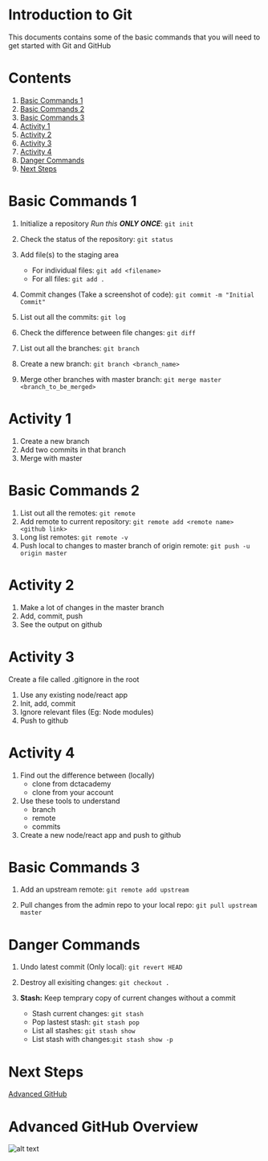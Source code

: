 # Introduction to Git

This documents contains some of the basic commands that you will need to get started with Git and GitHub

# Contents
1. [Basic Commands 1](#basic-commands-1)
2. [Basic Commands 2](#basic-commands-2)
3. [Basic Commands 3](#basic-commands-3)
4. [Activity 1](#activity-1)
5. [Activity 2](#activity-2)
6. [Activity 3](#activity-3)
7. [Activity 4](#activity-4)
8. [Danger Commands](#danger-commands)
8. [Next Steps](#next-steps)

# Basic Commands 1

1. Initialize a repository *Run this **ONLY ONCE***: 
```git init```

2. Check the status of the repository: 
```git status```

3. Add file(s) to the staging area
    * For individual files: ```git add <filename>``` 
    * For all files: ```git add .```

4. Commit changes (Take a screenshot of code): 
```git commit -m "Initial Commit"```

5. List out all the commits: 
```git log```

6. Check the difference between file changes: 
```git diff```

7. List out all the branches: 
```git branch```

8. Create a new branch: 
```git branch <branch_name>```

9. Merge other branches with master branch: 
```git merge master <branch_to_be_merged>```

# Activity 1

1. Create a new branch
2. Add two commits in that branch
3. Merge with master

# Basic Commands 2

1. List out all the remotes: ```git remote```
2. Add remote to current repository: 
```git remote add <remote name> <github link>```
3. Long list remotes:
```git remote -v```
4. Push local to changes to master branch of origin remote: ```git push -u origin master```

# Activity 2

1. Make a lot of changes in the master branch
2. Add, commit, push 
3. See the output on github

# Activity 3

Create a file called .gitignore in the root

1. Use any existing node/react app
2. Init, add, commit
3. Ignore relevant files (Eg: Node modules)
4. Push to github

# Activity 4

1. Find out the difference between (locally)
    * clone from dctacademy
    * clone from your account
2. Use these tools to understand
    * branch
    * remote
    * commits
3. Create a new node/react app and push to github

# Basic Commands 3

1. Add an upstream remote: ```git remote add upstream ```<admin-repo-link> 

2. Pull changes from the admin repo to your local repo: 
```git pull upstream master```

# Danger Commands

1. Undo latest commit (Only local): 
```git revert HEAD```

2. Destroy all exisiting changes: 
```git checkout .```

3. **Stash:** Keep temprary copy of current changes without a commit
    * Stash current changes: ```git stash```
    * Pop lastest stash: ```git stash pop```
    * List all stashes: ```git stash show```
    * List stash with changes:```git stash show -p```

# Next Steps 

[Advanced GitHub](https://github.com/dctacademy/advanced-github)

# Advanced GitHub Overview

![alt text](github.jpg)